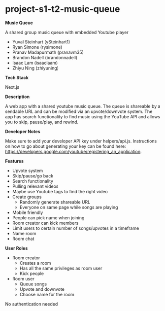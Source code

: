 # project-s1-t2-music-queue

**Music Queue**

A shared group music queue with embedded Youtube player

- Yuval Steinhart (ySteinhart1)
- Ryan Simone (rysimone)
- Pranav Madapurmath (pranavm35)
- Brandon Nadell (brandonnadell)
- Isaac Lam (isaaclaam)
- Zhiyu Ning (zhiyuning)

**Tech Stack**

Next.js

**Description**

A web app with a shared youtube music queue. The queue is shareable by a sendable URL and can be modified via an upvote/downvote system. The app has search functionality to find music using the YouTube API and allows you to skip, pause/play, and rewind.

**Developer Notes**

Make sure to add your developer API key under helpers/api.js. Instructions on how to go about generating your key can be found here:
https://developers.google.com/youtube/registering_an_application.

**Features**

- Upvote system
- Skip/pause/go back
- Search functionality
- Pulling relevant videos
- Maybe use Youtube tags to find the right video
- Create groups
  - Randomly generate shareable URL
  - Everyone on same page while songs are playing
- Mobile friendly
- People can pick name when joining
- Room creator can kick members
- Limit users to certain number of songs/upvotes in a timeframe
- Name room
- Room chat

**User Roles**

- Room creator
  - Creates a room
  - Has all the same privileges as room user
  - Kick people
- Room user
  - Queue songs
  - Upvote and downvote
  - Choose name for the room

No authentication needed
